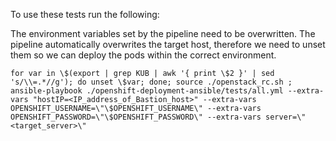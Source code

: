 To use these tests run the following:

The environment variables set by the pipeline need to be overwritten. The pipeline automatically overwrites the target host, therefore we need to unset them so we can deploy the pods within the correct environment. 

```
for var in \$(export | grep KUB | awk '{ print \$2 }' | sed 's/\\=.*//g'); do unset \$var; done; source ./openstack_rc.sh ;
ansible-playbook ./openshift-deployment-ansible/tests/all.yml --extra-vars "hostIP=<IP_address_of_Bastion_host>" --extra-vars OPENSHIFT_USERNAME=\"\$OPENSHIFT_USERNAME\" --extra-vars OPENSHIFT_PASSWORD=\"\$OPENSHIFT_PASSWORD\" --extra-vars server=\"<target_server>\"
```

